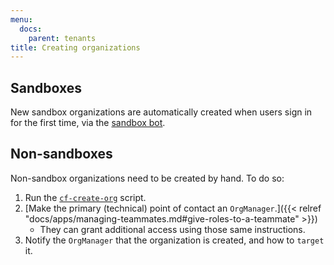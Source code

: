 ```yaml
---
menu:
  docs:
    parent: tenants
title: Creating organizations
---
```


## Sandboxes

New sandbox organizations are automatically created when users sign in for the first time, via the [sandbox bot](https://github.com/18F/cg-sandbox-bot).

## Non-sandboxes

Non-sandbox organizations need to be created by hand. To do so:

1. Run the [`cf-create-org`](https://github.com/18F/cg-scripts/blob/master/cf-create-org.sh) script.
1. [Make the primary (technical) point of contact an `OrgManager`.]({{< relref "docs/apps/managing-teammates.md#give-roles-to-a-teammate" >}})
    * They can grant additional access using those same instructions.
1. Notify the `OrgManager` that the organization is created, and how to `target` it.
